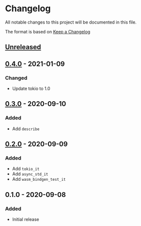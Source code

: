 # Changelog
All notable changes to this project will be documented in this file.

The format is based on [Keep a Changelog](http://keepachangelog.com/en/1.0.0/)

## [Unreleased]

## [0.4.0] - 2021-01-09
### Changed
* Update tokio to 1.0

## [0.3.0] - 2020-09-10
### Added
* Add `describe`

## [0.2.0] - 2020-09-09
### Added
* Add `tokio_it`
* Add `async_std_it`
* Add `wasm_bindgen_test_it`

## 0.1.0 - 2020-09-08
### Added
* Initial release

[Unreleased]: https://github.com/nwtgck/specit-rust/compare/v0.4.0...HEAD
[0.4.0]: https://github.com/nwtgck/specit-rust/compare/v0.3.0...v0.4.0
[0.3.0]: https://github.com/nwtgck/specit-rust/compare/v0.2.0...v0.3.0
[0.2.0]: https://github.com/nwtgck/specit-rust/compare/v0.1.0...v0.2.0
